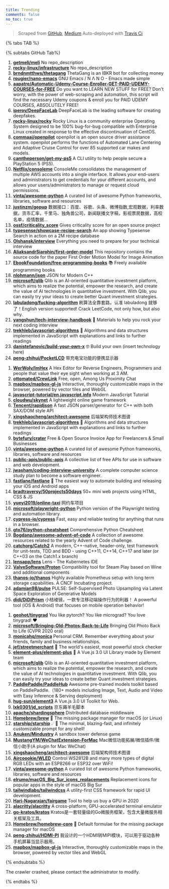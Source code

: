 ```yaml
---
title: Trending
comments: false
no_toc: true
---
```


> Scraped from [GitHub](https://github.com/trending), [Medium](https://medium.com/topic/popular)
Auto-deployed with [Travis Ci](https://travis-ci.org/)

{% tabs TAB %}
<!-- tab GitHub -->
{% subtabs GitHub Tab%}
<!-- tab Daily -->
1. [**getmeli/meli**](https://github.com/getmeli/meli)
No repo_description
2. [**rocky-linux/infrastructure**](https://github.com/rocky-linux/infrastructure)
No repo_description
3. [**brndnmtthws/thetagang**](https://github.com/brndnmtthws/thetagang)
ThetaGang is an IBKR bot for collecting money
4. [**rougier/nano-emacs**](https://github.com/rougier/nano-emacs)
GNU Emacs / N Λ N O - Emacs made simple
5. [**aapatre/Automatic-Udemy-Course-Enroller-GET-PAID-UDEMY-COURSES-for-FREE**](https://github.com/aapatre/Automatic-Udemy-Course-Enroller-GET-PAID-UDEMY-COURSES-for-FREE)
Do you want to LEARN NEW STUFF for FREE? Don't worry, with the power of web-scraping and automation, this script will find the necessary Udemy coupons & enroll you for PAID UDEMY COURSES, ABSOLUTELY FREE!
6. [**iperov/DeepFaceLab**](https://github.com/iperov/DeepFaceLab)
DeepFaceLab is the leading software for creating deepfakes.
7. [**rocky-linux/rocky**](https://github.com/rocky-linux/rocky)
Rocky Linux is a community enterprise Operating System designed to be 100% bug-for-bug compatible with Enterprise Linux created in response to the effective discontinuation of CentOS.
8. [**commaai/openpilot**](https://github.com/commaai/openpilot)
openpilot is an open source driver assistance system. openpilot performs the functions of Automated Lane Centering and Adaptive Cruise Control for over 85 supported car makes and models.
9. [**camtheperson/get-my-ps5**](https://github.com/camtheperson/get-my-ps5)
A CLI utility to help people secure a PlayStation 5 (PS5).
10. [**Netflix/consoleme**](https://github.com/Netflix/consoleme)
ConsoleMe consolidates the management of multiple AWS accounts into a single interface. It allows your end-users and administrators to get credentials for your different accounts, and allows your users/administrators to manage or request cloud permissions.
11. [**vinta/awesome-python**](https://github.com/vinta/awesome-python)
A curated list of awesome Python frameworks, libraries, software and resources
12. [**justinzm/gopup**](https://github.com/justinzm/gopup)
数据接口：百度、谷歌、头条、微博指数,宏观数据，利率数据，货币汇率，千里马、独角兽公司，新闻联播文字稿，影视票房数据，高校名单，疫情数据…
13. [**ossf/criticality_score**](https://github.com/ossf/criticality_score)
Gives criticality score for an open source project
14. [**typesense/showcase-recipe-search**](https://github.com/typesense/showcase-recipe-search)
An app showing Typesense Search in action on a 2M recipe database
15. [**Olshansk/interview**](https://github.com/Olshansk/interview)
Everything you need to prepare for your technical interview
16. [**AliaksandrSiarohin/first-order-model**](https://github.com/AliaksandrSiarohin/first-order-model)
This repository contains the source code for the paper First Order Motion Model for Image Animation
17. [**EbookFoundation/free-programming-books**](https://github.com/EbookFoundation/free-programming-books)
📚 Freely available programming books
18. [**nlohmann/json**](https://github.com/nlohmann/json)
JSON for Modern C++
19. [**microsoft/qlib**](https://github.com/microsoft/qlib)
Qlib is an AI-oriented quantitative investment platform, which aims to realize the potential, empower the research, and create the value of AI technologies in quantitative investment. With Qlib, you can easily try your ideas to create better Quant investment strategies.
20. [**labuladong/fucking-algorithm**](https://github.com/labuladong/fucking-algorithm)
刷算法全靠套路，认准 labuladong 就够了！English version supported! Crack LeetCode, not only how, but also why.
21. [**yangshun/tech-interview-handbook**](https://github.com/yangshun/tech-interview-handbook)
💯 Materials to help you rock your next coding interview
22. [**trekhleb/javascript-algorithms**](https://github.com/trekhleb/javascript-algorithms)
📝 Algorithms and data structures implemented in JavaScript with explanations and links to further readings
23. [**danistefanovic/build-your-own-x**](https://github.com/danistefanovic/build-your-own-x)
🤓 Build your own (insert technology here)
24. [**peng-zhihui/PocketLCD**](https://github.com/peng-zhihui/PocketLCD)
带充电宝功能的便携显示器
<!-- endtab -->
<!-- tab Weekly -->
1. [**WerWolv/ImHex**](https://github.com/WerWolv/ImHex)
A Hex Editor for Reverse Engineers, Programmers and people that value their eye sight when working at 3 AM.
2. [**ottomated/CrewLink**](https://github.com/ottomated/CrewLink)
Free, open, Among Us Proximity Chat
3. [**mapbox/mapbox-gl-js**](https://github.com/mapbox/mapbox-gl-js)
Interactive, thoroughly customizable maps in the browser, powered by vector tiles and WebGL
4. [**javascript-tutorial/en.javascript.info**](https://github.com/javascript-tutorial/en.javascript.info)
Modern JavaScript Tutorial
5. [**cloudwu/skynet**](https://github.com/cloudwu/skynet)
A lightweight online game framework
6. [**Tencent/rapidjson**](https://github.com/Tencent/rapidjson)
A fast JSON parser/generator for C++ with both SAX/DOM style API
7. [**xingshaocheng/architect-awesome**](https://github.com/xingshaocheng/architect-awesome)
后端架构师技术图谱
8. [**trekhleb/javascript-algorithms**](https://github.com/trekhleb/javascript-algorithms)
📝 Algorithms and data structures implemented in JavaScript with explanations and links to further readings
9. [**bytefury/crater**](https://github.com/bytefury/crater)
Free & Open Source Invoice App for Freelancers & Small Businesses
10. [**vinta/awesome-python**](https://github.com/vinta/awesome-python)
A curated list of awesome Python frameworks, libraries, software and resources
11. [**public-apis/public-apis**](https://github.com/public-apis/public-apis)
A collective list of free APIs for use in software and web development.
12. [**jwasham/coding-interview-university**](https://github.com/jwasham/coding-interview-university)
A complete computer science study plan to become a software engineer.
13. [**fastlane/fastlane**](https://github.com/fastlane/fastlane)
🚀 The easiest way to automate building and releasing your iOS and Android apps
14. [**bradtraversy/50projects50days**](https://github.com/bradtraversy/50projects50days)
50+ mini web projects using HTML, CSS & JS
15. [**yueyi2019/online-taxi**](https://github.com/yueyi2019/online-taxi)
网约车项目
16. [**microsoft/playwright-python**](https://github.com/microsoft/playwright-python)
Python version of the Playwright testing and automation library.
17. [**cypress-io/cypress**](https://github.com/cypress-io/cypress)
Fast, easy and reliable testing for anything that runs in a browser.
18. [**gto76/python-cheatsheet**](https://github.com/gto76/python-cheatsheet)
Comprehensive Python Cheatsheet
19. [**Bogdanp/awesome-advent-of-code**](https://github.com/Bogdanp/awesome-advent-of-code)
A collection of awesome resources related to the yearly Advent of Code challenge.
20. [**catchorg/Catch2**](https://github.com/catchorg/Catch2)
A modern, C++-native, header-only, test framework for unit-tests, TDD and BDD - using C++11, C++14, C++17 and later (or C++03 on the Catch1.x branch)
21. [**lensapp/lens**](https://github.com/lensapp/lens)
Lens - The Kubernetes IDE
22. [**ValveSoftware/Proton**](https://github.com/ValveSoftware/Proton)
Compatibility tool for Steam Play based on Wine and additional components
23. [**thanos-io/thanos**](https://github.com/thanos-io/thanos)
Highly available Prometheus setup with long term storage capabilities. A CNCF Incubating project.
24. [**adamian98/pulse**](https://github.com/adamian98/pulse)
PULSE: Self-Supervised Photo Upsampling via Latent Space Exploration of Generative Models
25. [**didi/DiDiPrism**](https://github.com/didi/DiDiPrism)
小桔棱镜，一款专注移动端操作行为的利器！ A powerful tool (iOS & Android) that focuses on mobile operation behavior!
<!-- endtab -->
<!-- tab Monthly -->
1. [**geohot/tinygrad**](https://github.com/geohot/tinygrad)
You like pytorch? You like micrograd? You love tinygrad! ❤️
2. [**microsoft/Bringing-Old-Photos-Back-to-Life**](https://github.com/microsoft/Bringing-Old-Photos-Back-to-Life)
Bringing Old Photo Back to Life (CVPR 2020 oral)
3. [**monicahq/monica**](https://github.com/monicahq/monica)
Personal CRM. Remember everything about your friends, family and business relationships.
4. [**jef/streetmerchant**](https://github.com/jef/streetmerchant)
🤖 The world's easiest, most powerful stock checker
5. [**element-plus/element-plus**](https://github.com/element-plus/element-plus)
🎉 A Vue.js 3.0 UI Library made by Element team
6. [**microsoft/qlib**](https://github.com/microsoft/qlib)
Qlib is an AI-oriented quantitative investment platform, which aims to realize the potential, empower the research, and create the value of AI technologies in quantitative investment. With Qlib, you can easily try your ideas to create better Quant investment strategies.
7. [**PaddlePaddle/PaddleHub**](https://github.com/PaddlePaddle/PaddleHub)
Awesome pre-trained models toolkit based on PaddlePaddle.（180+ models including Image, Text, Audio and Video with Easy Inference & Serving deployment)
8. [**hug-sun/element3**](https://github.com/hug-sun/element3)
A Vue.js 3.0 UI Toolkit for Web.
9. [**lxk0301/jd_scripts**](https://github.com/lxk0301/jd_scripts)
京东薅羊毛脚本
10. [**apache/shardingsphere**](https://github.com/apache/shardingsphere)
Distributed database middleware
11. [**Homebrew/brew**](https://github.com/Homebrew/brew)
🍺 The missing package manager for macOS (or Linux)
12. [**starship/starship**](https://github.com/starship/starship)
☄🌌️ The minimal, blazing-fast, and infinitely customizable prompt for any shell!
13. [**Anuken/Mindustry**](https://github.com/Anuken/Mindustry)
A sandbox tower defense game
14. [**MustangYM/WeChatExtension-ForMac**](https://github.com/MustangYM/WeChatExtension-ForMac)
Mac微信功能拓展/微信插件/微信小助手(A plugin for Mac WeChat)
15. [**xingshaocheng/architect-awesome**](https://github.com/xingshaocheng/architect-awesome)
后端架构师技术图谱
16. [**Aircoookie/WLED**](https://github.com/Aircoookie/WLED)
Control WS2812B and many more types of digital RGB LEDs with an ESP8266 or ESP32 over WiFi!
17. [**vinta/awesome-python**](https://github.com/vinta/awesome-python)
A curated list of awesome Python frameworks, libraries, software and resources
18. [**elrumo/macOS_Big_Sur_icons_replacements**](https://github.com/elrumo/macOS_Big_Sur_icons_replacements)
Replacement icons for popular apps in the style of macOS Big Sur
19. [**tailwindlabs/tailwindcss**](https://github.com/tailwindlabs/tailwindcss)
A utility-first CSS framework for rapid UI development.
20. [**Hari-Nagarajan/fairgame**](https://github.com/Hari-Nagarajan/fairgame)
Tool to help us buy a GPU in 2020
21. [**alacritty/alacritty**](https://github.com/alacritty/alacritty)
A cross-platform, GPU-accelerated terminal emulator
22. [**go-kratos/kratos**](https://github.com/go-kratos/kratos)
Kratos是一套轻量级的Go微服务框架，包含大量微服务相关框架及工具。
23. [**Homebrew/homebrew-core**](https://github.com/Homebrew/homebrew-core)
🍻 Default formulae for the missing package manager for macOS
24. [**peng-zhihui/HDMI-PI**](https://github.com/peng-zhihui/HDMI-PI)
我设计的一个HDMI转MIPI模块，可以用于驱动各种手机屏幕当显示器用。
25. [**mapbox/mapbox-gl-js**](https://github.com/mapbox/mapbox-gl-js)
Interactive, thoroughly customizable maps in the browser, powered by vector tiles and WebGL
<!-- endtab -->
{% endsubtabs %}
<!-- endtab -->
<!-- tab Medium -->
The crawler crashed, please contact the administrator to modify.
<!-- endtab -->
{% endtabs %}
